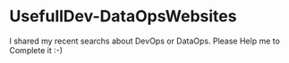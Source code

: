 # UsefullDev-DataOpsWebsites
I shared my recent searchs about DevOps or DataOps.
Please Help me to Complete it :-)
